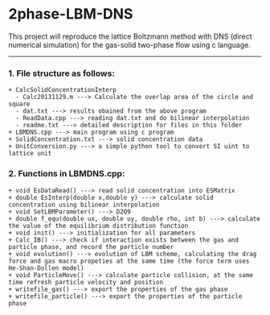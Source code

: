 # 2phase-LBM-DNS
This project will reproduce the lattice Boltzmann method with DNS (direct numerical simulation) for the gas-solid two-phase flow using c language.
***
### 1. File structure as follows:
	+ CalcSolidConcentrationInterp
	  - Calc20131129.m ---> Calculate the overlap area of the circle and square
	  - dat.txt ---> results obained from the above program
	  - ReadData.cpp ---> reading dat.txt and do bilinear interpolation
	  - readme.txt ---> detailed description for files in this folder
	+ LBMDNS.cpp ---> main program using c program
	+ SolidConcentration.txt ---> solid concentration data
	+ UnitConversion.py ---> a simple python tool to convert SI uint to lattice unit
### 2. Functions in LBMDNS.cpp:
	+ void EsDataRead() ---> read solid concentration into ESMatrix
	+ double EsInterp(double x,double y) ---> calculate solid concentration using bilinear interpolation
	+ void SetLBMParameter() ---> D2Q9
	+ double f_equ(double ux, double uy, double rho, int b) ---> calculate the value of the equilibrium distribution function
	+ void init() ---> initialization for all parameters
	+ Calc_IB() ---> check if interaction exists between the gas and particle phase, and record the particle number
	+ void evolution() ---> evolution of LBM scheme, calculating the drag force and gas macro propeties at the same time (the force term uses He-Shan-Dollen model)
	+ void ParticleMove() ---> calculate particle collision, at the same time refresh particle velocity and position
	+ writefile_gas() ---> export the properties of the gas phase
	+ writefile_particle() ---> export the properties of the particle phase